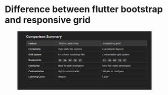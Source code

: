 # Difference between flutter bootstrap and responsive grid

<figure><img src="../../../.gitbook/assets/image (3) (1) (1).png" alt=""><figcaption></figcaption></figure>
